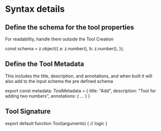 # Syntax details

## Define the schema for the tool properties

For readability, handle them outside the Tool Creation

const schema = z.object({
a: z.number(),
b: z.number(),
});

## Define the Tool Metadata

This includes the title, description, and annotations, and when built it will also add to the input schema the pre defined schema

export const metadata: ToolMetadata = {
title: "Add",
description: "Tool for adding two numbers",
annotations: { ... }
}

## Tool Signature

export default function Tool(arguments) {
// logic
}
